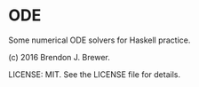 ODE
===

Some numerical ODE solvers for Haskell practice.

(c) 2016 Brendon J. Brewer.

LICENSE: MIT. See the LICENSE file for details.


